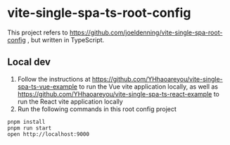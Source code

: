 # vite-single-spa-ts-root-config

This project refers to https://github.com/joeldenning/vite-single-spa-root-config , but written in TypeScript.

## Local dev

1. Follow the instructions at https://github.com/YHhaoareyou/vite-single-spa-ts-vue-example to run the Vue vite application locally, as well as https://github.com/YHhaoareyou/vite-single-spa-ts-react-example to run the React vite application locally
2. Run the following commands in this root config project

```
pnpm install
pnpm run start
open http://localhost:9000
```
